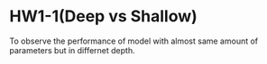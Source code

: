 # HW1-1(Deep vs Shallow)
To observe the performance of model with almost same amount of parameters but in differnet depth. 
